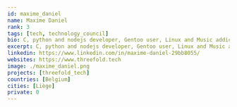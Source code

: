 ```yaml
---
id: maxime_daniel
name: Maxime Daniel
rank: 3
tags: [tech, technology_council]
bio: C, python and nodejs developer, Gentoo user, Linux and Music addict
excerpt: C, python and nodejs developer, Gentoo user, Linux and Music addict
linkedin: https://www.linkedin.com/in/maxime-daniel-29bb8055/
websites: https://www.threefold.tech
image: ./maxime_daniel.png
projects: [threefold_tech]
countries: [Belgium]
cities: [Liège]
private: 0
---
```

